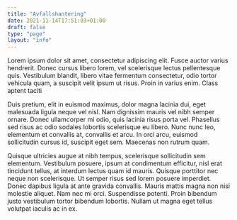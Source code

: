 ```yaml
---
title: "Avfallshantering"
date: 2021-11-14T17:51:03+01:00
draft: false
type: "page"
layout: "info"
---
```


Lorem ipsum dolor sit amet, consectetur adipiscing elit. Fusce auctor varius hendrerit. Donec cursus libero lorem, vel scelerisque lectus pellentesque quis. Vestibulum blandit, libero vitae fermentum consectetur, odio tortor vehicula quam, a suscipit velit ipsum ut risus. Proin in varius enim. Class aptent taciti

Duis pretium, elit in euismod maximus, dolor magna lacinia dui, eget malesuada ligula neque vel nisl. Nam dignissim mauris vel nibh semper ornare. Donec ullamcorper mi odio, quis lacinia risus porta vel. Phasellus sed risus ac odio sodales lobortis scelerisque eu libero. Nunc nunc leo, elementum et convallis at, convallis et arcu. In orci arcu, euismod sollicitudin cursus id, suscipit eget sem. Maecenas non rutrum quam.

Quisque ultricies augue at nibh tempus, scelerisque sollicitudin sem elementum. Vestibulum posuere, ipsum at condimentum efficitur, nisl erat tincidunt tellus, at interdum lectus quam id mauris. Quisque porttitor nec neque non scelerisque. Ut semper risus sed lorem posuere imperdiet. Donec dapibus ligula at ante gravida convallis. Mauris mattis magna non nisi molestie aliquet. Nam nec mi orci. Suspendisse potenti. Proin bibendum justo vestibulum tortor bibendum lobortis. Nullam ut magna eget tellus volutpat iaculis ac in ex.
